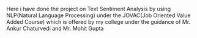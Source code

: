 Here i have done the project on Text Sentiment Analysis by using NLP(Natural Language Processing) under the JOVAC(Job Oriented Value Added Course) which is offered by my college under the guidance of Mr. Ankur Chaturvedi and Mr. Mohit Gupta 
